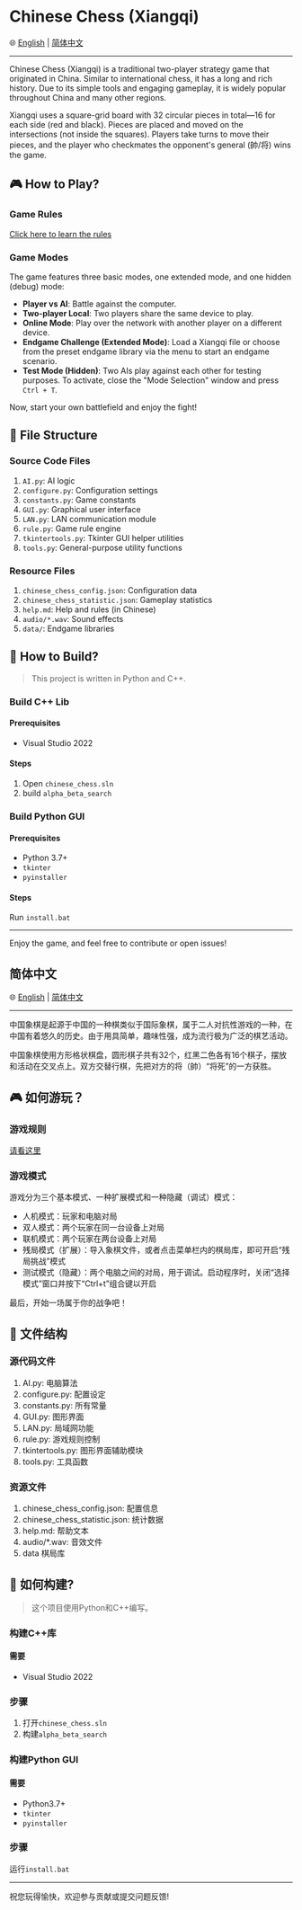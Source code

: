 # Chinese Chess (Xiangqi)

🌐 [English](#chinese-chess-xiangqi) | [简体中文](#简体中文)

---

Chinese Chess (Xiangqi) is a traditional two-player strategy game that originated in China. Similar to international chess, it has a long and rich history. Due to its simple tools and engaging gameplay, it is widely popular throughout China and many other regions.

Xiangqi uses a square-grid board with 32 circular pieces in total—16 for each side (red and black). Pieces are placed and moved on the intersections (not inside the squares). Players take turns to move their pieces, and the player who checkmates the opponent's general (帥/将) wins the game.

## 🎮 How to Play?

### Game Rules

[Click here to learn the rules](./chinese_chess/help-en.md)

### Game Modes

The game features three basic modes, one extended mode, and one hidden (debug) mode:

- **Player vs AI**: Battle against the computer.
- **Two-player Local**: Two players share the same device to play.
- **Online Mode**: Play over the network with another player on a different device.
- **Endgame Challenge (Extended Mode)**: Load a Xiangqi file or choose from the preset endgame library via the menu to start an endgame scenario.
- **Test Mode (Hidden)**: Two AIs play against each other for testing purposes. To activate, close the "Mode Selection" window and press `Ctrl + T`.

Now, start your own battlefield and enjoy the fight!

## 📂 File Structure

### Source Code Files

1. `AI.py`:              AI logic
2. `configure.py`:       Configuration settings
3. `constants.py`:       Game constants
4. `GUI.py`:             Graphical user interface
5. `LAN.py`:             LAN communication module
6. `rule.py`:            Game rule engine
7. `tkintertools.py`:    Tkinter GUI helper utilities
8. `tools.py`:           General-purpose utility functions

### Resource Files

1. `chinese_chess_config.json`:    Configuration data
2. `chinese_chess_statistic.json`: Gameplay statistics
3. `help.md`:        Help and rules (in Chinese)
4. `audio/*.wav`:    Sound effects
5. `data/`:          Endgame libraries

## 🔧 How to Build?

> This project is written in Python and C++.

### Build C++ Lib

#### Prerequisites

- Visual Studio 2022

#### Steps

1. Open `chinese_chess.sln`
2. build `alpha_beta_search`

### Build Python GUI

#### Prerequisites

- Python 3.7+
- `tkinter`
- `pyinstaller`

#### Steps

Run `install.bat`

---

Enjoy the game, and feel free to contribute or open issues!

## 简体中文

🌐 [English](#chinese-chess-xiangqi) | [简体中文](#简体中文)

---

中国象棋是起源于中国的一种棋类似于国际象棋，属于二人对抗性游戏的一种，在中国有着悠久的历史。由于用具简单，趣味性强，成为流行极为广泛的棋艺活动。

中国象棋使用方形格状棋盘，圆形棋子共有32个，红黑二色各有16个棋子，摆放和活动在交叉点上。双方交替行棋，先把对方的将（帥）“将死”的一方获胜。

## 🎮 如何游玩？

### 游戏规则

[请看这里](./chinese_chess/help.md)

### 游戏模式

游戏分为三个基本模式、一种扩展模式和一种隐藏（调试）模式：

- 人机模式：玩家和电脑对局
- 双人模式：两个玩家在同一台设备上对局
- 联机模式：两个玩家在两台设备上对局
- 残局模式（扩展）：导入象棋文件，或者点击菜单栏内的棋局库，即可开启“残局挑战”模式
- 测试模式（隐藏）：两个电脑之间的对局，用于调试。启动程序时，关闭“选择模式”窗口并按下“Ctrl+t”组合键以开启

最后，开始一场属于你的战争吧！

## 📂 文件结构

### 源代码文件

1. AI.py:              电脑算法
2. configure.py:       配置设定
3. constants.py:       所有常量
4. GUI.py:             图形界面
5. LAN.py:             局域网功能
6. rule.py:            游戏规则控制
7. tkintertools.py:    图形界面辅助模块
8. tools.py:           工具函数

### 资源文件

1. chinese_chess_config.json:    配置信息
2. chinese_chess_statistic.json: 统计数据
3. help.md:        帮助文本
4. audio/*.wav:    音效文件
5. data            棋局库

## 🔧 如何构建?

> 这个项目使用Python和C++编写。

### 构建C++库

#### 需要

- Visual Studio 2022

### 步骤

1. 打开`chinese_chess.sln`
2. 构建`alpha_beta_search`

### 构建Python GUI

#### 需要

- Python3.7+
- `tkinter`
- `pyinstaller`

### 步骤

运行`install.bat`

---
祝您玩得愉快，欢迎参与贡献或提交问题反馈!
